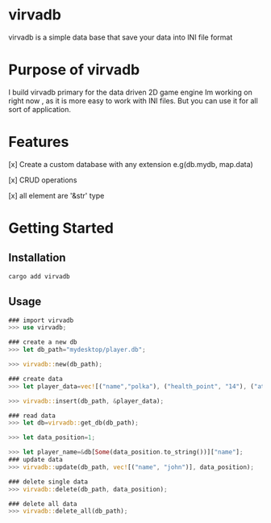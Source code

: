 # virvadb

virvadb is a simple data base that save your data into INI file format 

# Purpose of virvadb

I build  virvadb  primary for the data driven 2D game engine Im working on right now , as it is more easy to work with INI files. But you can use it for all sort of application. 

# Features
[x] Create a custom database with any extension e.g(db.mydb, map.data)

[x] CRUD operations

[x] all element are '&str' type

# Getting Started 

## Installation

```bash
cargo add virvadb
```

## Usage
```rust
### import virvadb
>>> use virvadb;

### create a new db
>>> let db_path="mydesktop/player.db";

>>> virvadb::new(db_path);

### create data
>>> let player_data=vec![("name","polka"), ("health_point", "14"), ("attack_point","15"), ("level","5")];

>>> virvadb::insert(db_path, &player_data);

### read data
>>> let db=virvadb::get_db(db_path);

>>> let data_position=1;

>>> let player_name=&db[Some(data_position.to_string())]["name"];
### update data
>>> virvadb::update(db_path, vec![("name", "john")], data_position);

### delete single data 
>>> virvadb::delete(db_path, data_position);

### delete all data
>>> virvadb::delete_all(db_path);
```